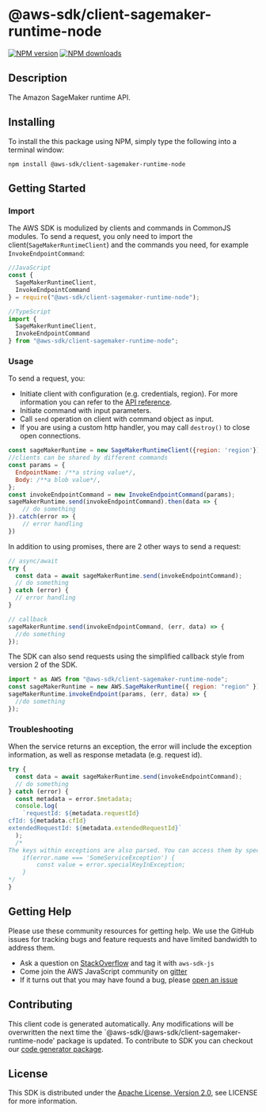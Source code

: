 # @aws-sdk/client-sagemaker-runtime-node

[![NPM version](https://img.shields.io/npm/v/@aws-sdk/client-sagemaker-runtime-node/preview.svg)](https://www.npmjs.com/package/@aws-sdk/client-sagemaker-runtime-node)
[![NPM downloads](https://img.shields.io/npm/dm/@aws-sdk/client-sagemaker-runtime-node.svg)](https://www.npmjs.com/package/@aws-sdk/client-sagemaker-runtime-node)

## Description

<p> The Amazon SageMaker runtime API. </p>

## Installing

To install the this package using NPM, simply type the following into a terminal window:

```
npm install @aws-sdk/client-sagemaker-runtime-node
```

## Getting Started

### Import

The AWS SDK is modulized by clients and commands in CommonJS modules. To send a request, you only need to import the client(`SageMakerRuntimeClient`) and the commands you need, for example `InvokeEndpointCommand`:

```javascript
//JavaScript
const {
  SageMakerRuntimeClient,
  InvokeEndpointCommand
} = require("@aws-sdk/client-sagemaker-runtime-node");
```

```javascript
//TypeScript
import {
  SageMakerRuntimeClient,
  InvokeEndpointCommand
} from "@aws-sdk/client-sagemaker-runtime-node";
```

### Usage

To send a request, you:

- Initiate client with configuration (e.g. credentials, region). For more information you can refer to the [API reference][].
- Initiate command with input parameters.
- Call `send` operation on client with command object as input.
- If you are using a custom http handler, you may call `destroy()` to close open connections.

```javascript
const sageMakerRuntime = new SageMakerRuntimeClient({region: 'region'});
//clients can be shared by different commands
const params = {
  EndpointName: /**a string value*/,
  Body: /**a blob value*/,
};
const invokeEndpointCommand = new InvokeEndpointCommand(params);
sageMakerRuntime.send(invokeEndpointCommand).then(data => {
    // do something
}).catch(error => {
    // error handling
})
```

In addition to using promises, there are 2 other ways to send a request:

```javascript
// async/await
try {
  const data = await sageMakerRuntime.send(invokeEndpointCommand);
  // do something
} catch (error) {
  // error handling
}
```

```javascript
// callback
sageMakerRuntime.send(invokeEndpointCommand, (err, data) => {
  //do something
});
```

The SDK can also send requests using the simplified callback style from version 2 of the SDK.

```javascript
import * as AWS from "@aws-sdk/client-sagemaker-runtime-node";
const sageMakerRuntime = new AWS.SageMakerRuntime({ region: "region" });
sageMakerRuntime.invokeEndpoint(params, (err, data) => {
  //do something
});
```

### Troubleshooting

When the service returns an exception, the error will include the exception information, as well as response metadata (e.g. request id).

```javascript
try {
  const data = await sageMakerRuntime.send(invokeEndpointCommand);
  // do something
} catch (error) {
  const metadata = error.$metadata;
  console.log(
    `requestId: ${metadata.requestId}
cfId: ${metadata.cfId}
extendedRequestId: ${metadata.extendedRequestId}`
  );
  /*
The keys within exceptions are also parsed. You can access them by specifying exception names:
    if(error.name === 'SomeServiceException') {
        const value = error.specialKeyInException;
    }
*/
}
```

## Getting Help

Please use these community resources for getting help. We use the GitHub issues for tracking bugs and feature requests and have limited bandwidth to address them.

- Ask a question on [StackOverflow](https://stackoverflow.com/questions/tagged/aws-sdk-js) and tag it with `aws-sdk-js`
- Come join the AWS JavaScript community on [gitter](https://gitter.im/aws/aws-sdk-js-v3)
- If it turns out that you may have found a bug, please [open an issue](https://github.com/aws/aws-sdk-js-v3/issues)

## Contributing

This client code is generated automatically. Any modifications will be overwritten the next time the `@aws-sdk/@aws-sdk/client-sagemaker-runtime-node' package is updated. To contribute to SDK you can checkout our [code generator package][].

## License

This SDK is distributed under the
[Apache License, Version 2.0](http://www.apache.org/licenses/LICENSE-2.0),
see LICENSE for more information.

[code generator package]: https://github.com/aws/aws-sdk-js-v3/tree/master/packages/service-types-generator
[api reference]: https://docs.aws.amazon.com/AWSJavaScriptSDK/latest/
